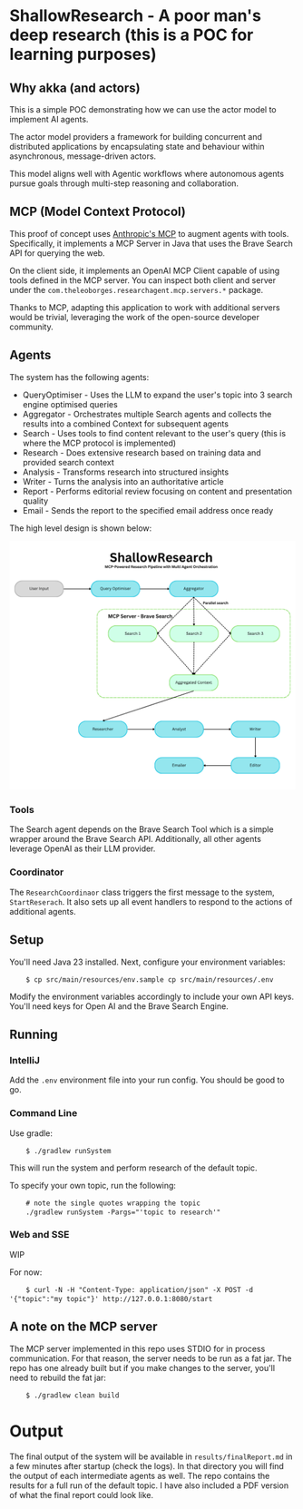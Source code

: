 # ShallowResearch - A poor man's deep research (this is a POC for learning purposes)

## Why akka (and actors)

This is a simple POC demonstrating how we can use the actor model to implement AI agents.

The actor model providers a framework for building concurrent and distributed applications by encapsulating state 
and behaviour within asynchronous, message-driven actors.

This model aligns well with Agentic workflows where autonomous agents pursue goals through multi-step reasoning 
and collaboration.


## MCP (Model Context Protocol)

This proof of concept uses [Anthropic's MCP](https://docs.anthropic.com/en/docs/agents-and-tools/mcp) to augment agents with tools. 
Specifically, it implements a MCP Server in Java that uses the Brave Search API for querying the web. 

On the client side, it implements an OpenAI MCP Client capable of using tools defined in the MCP server.
You can inspect both client and server under the `com.theleoborges.researchagent.mcp.servers.*` package.

Thanks to MCP, adapting this application to work with additional servers would be trivial, leveraging the work of 
the open-source developer community.


## Agents

The system has the following agents:

* QueryOptimiser - Uses the LLM to expand the user's topic into 3 search engine optimised queries
* Aggregator - Orchestrates multiple Search agents and collects the results into a combined Context for subsequent agents
* Search - Uses tools to find content relevant to the user's query (this is where the MCP protocol is implemented)
* Research - Does extensive research based on training data and provided search context
* Analysis - Transforms research into structured insights
* Writer - Turns the analysis into an authoritative article
* Report - Performs editorial review focusing on content and presentation quality
* Email  - Sends the report to the specified email address once ready

The high level design is shown below:

![alt text](src/main/resources/high-level-design.png "High Level Design")

### Tools

The Search agent depends on the Brave Search Tool which is a simple wrapper around the Brave Search API. 
Additionally, all other agents leverage OpenAI as their LLM provider.

### Coordinator

The `ResearchCoordinaor` class triggers the first message to the system, `StartReserach`. 
It also sets up all event handlers to respond to the actions of additional agents. 


## Setup

You'll need Java 23 installed. Next, configure your environment variables:

```
    $ cp src/main/resources/env.sample cp src/main/resources/.env
```

Modify the environment variables accordingly to include your own API keys. 
You'll need keys for Open AI  and the Brave Search Engine.

## Running

### IntelliJ

Add the `.env` environment file into your run config. You should be good to go.

### Command Line

Use gradle:

```
    $ ./gradlew runSystem
```

This will run the system and perform research of the default topic.

To specify your own topic, run the following:

```
    # note the single quotes wrapping the topic
    ./gradlew runSystem -Pargs="'topic to research'"
```

### Web and SSE

WIP

For now: 
```
    $ curl -N -H "Content-Type: application/json" -X POST -d '{"topic":"my topic"}' http://127.0.0.1:8080/start
```

## A note on the MCP server

The MCP server implemented in this repo uses STDIO for in process communication. 
For that reason, the server needs to be run as a fat jar. The repo has one already built but if you make changes to 
the server, you'll need to rebuild the fat jar:

```
    $ ./gradlew clean build
```



# Output

The final output of the system will be available in `results/finalReport.md` in a few minutes after startup (check the logs). 
In that directory you will find the output of each intermediate agents as well. 
The repo contains the results for a full run of the default topic. I have also included a PDF version of what the final report could look like. 